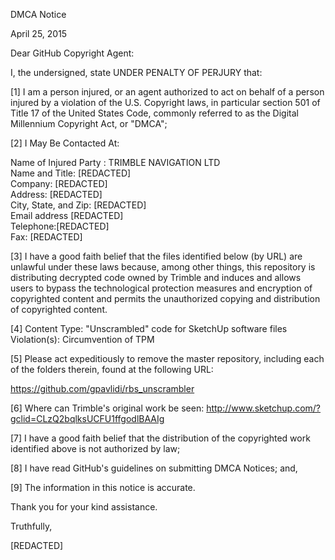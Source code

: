 DMCA Notice

April 25, 2015

Dear GitHub Copyright Agent:

I, the undersigned, state UNDER PENALTY OF PERJURY that:

[1] I am a person injured, or an agent authorized to act on behalf of a person injured by a violation of the U.S. Copyright laws, in particular section 501 of Title 17 of the United States Code, commonly referred to as the Digital Millennium Copyright Act, or "DMCA";

[2] I May Be Contacted At:

Name of Injured Party : TRIMBLE NAVIGATION LTD  
Name and Title: [REDACTED]  
Company: [REDACTED]  
Address: [REDACTED]  
City, State, and Zip: [REDACTED]  
Email address [REDACTED]  
Telephone:[REDACTED]  
Fax: [REDACTED]

[3] I have a good faith belief that the files identified below (by URL) are unlawful under these laws because, among other things, this repository is distributing decrypted code owned by Trimble and induces and allows users to bypass the technological protection measures and encryption of copyrighted content and permits the unauthorized copying and distribution of copyrighted content.

[4] Content Type: "Unscrambled" code for SketchUp software files
Violation(s): Circumvention of TPM

[5] Please act expeditiously to remove the master repository, including each of the folders therein, found at the following URL:

https://github.com/gpavlidi/rbs_unscrambler

[6] Where can Trimble's original work be seen: http://www.sketchup.com/?gclid=CLzQ2bqlksUCFU1ffgodlBAAIg

[7] I have a good faith belief that the distribution of the copyrighted work identified above is not authorized by law;

[8] I have read GitHub's guidelines on submitting DMCA Notices; and,

[9] The information in this notice is accurate.

Thank you for your kind assistance.

Truthfully,

[REDACTED]

